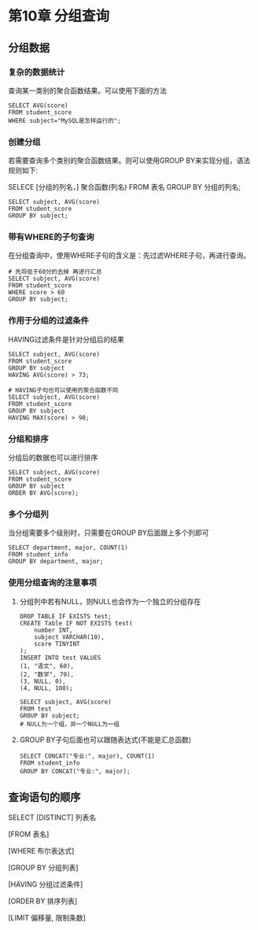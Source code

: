 # 第10章 分组查询

## 分组数据

### 复杂的数据统计

查询某一类别的聚合函数结果。可以使用下面的方法

```mysql
SELECT AVG(score)
FROM student_score
WHERE subject="MySQL是怎样运行的";
```

### 创建分组

若需要查询多个类别的聚合函数结果。则可以使用GROUP BY来实现分组，语法规则如下:

SELECE [分组的列名，]  聚合函数(列名) FROM 表名 GROUP BY 分组的列名;

```mysql
SELECT subject, AVG(score)
FROM student_score
GROUP BY subject;
```

### 带有WHERE的子句查询

在分组查询中，使用WHERE子句的含义是：先过滤WHERE子句，再进行查询。

```mysql
# 先将低于60分的去掉 再进行汇总
SELECT subject, AVG(score)
FROM student_score
WHERE score > 60
GROUP BY subject;
```

### 作用于分组的过滤条件

HAVING过滤条件是针对分组后的结果

```mysql
SELECT subject, AVG(score)
FROM student_score
GROUP BY subject
HAVING AVG(score) > 73;

# HAVING子句也可以使用的聚合函数不同
SELECT subject, AVG(score)
FROM student_score
GROUP BY subject
HAVING MAX(score) > 98;
```

### 分组和排序

分组后的数据也可以进行排序

```mysql
SELECT subject, AVG(score)
FROM student_score
GROUP BY subject
ORDER BY AVG(score);
```

### 多个分组列

当分组需要多个级别时，只需要在GROUP BY后面跟上多个列即可

```mysql
SELECT department, major, COUNT(1)
FROM student_info
GROUP BY department, major;
```

### 使用分组查询的注意事项

1. 分组列中若有NULL，则NULL也会作为一个独立的分组存在

   ```mysql
   DROP TABLE IF EXISTS test;
   CREATE Table IF NOT EXISTS test(
       number INT,
       subject VARCHAR(10),
       score TINYINT
   );
   INSERT INTO test VALUES
   (1, "语文", 60),
   (2, "数学", 70),
   (3, NULL, 0),
   (4, NULL, 100);
   
   SELECT subject, AVG(score)
   FROM test
   GROUP BY subject;
   # NULL为一个组，非一个NULL为一组
   ```

   

2. GROUP BY子句后面也可以跟随表达式(不能是汇总函数)

   ```mysql
   SELECT CONCAT("专业:", major), COUNT(1)
   FROM student_info
   GROUP BY CONCAT("专业:", major);
   ```

## 查询语句的顺序

SELECT [DISTINCT] 列表名

[FROM 表名]

[WHERE 布尔表达式]

[GROUP BY 分组列表]

[HAVING 分组过滤条件]

[ORDER BY 排序列表]

[LIMIT 偏移量, 限制条数]